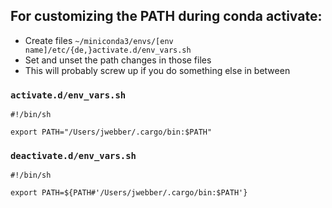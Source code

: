 ## For customizing the PATH during conda activate:

 - Create files `~/miniconda3/envs/[env name]/etc/{de,}activate.d/env_vars.sh`
 - Set and unset the path changes in those files
 - This will probably screw up if you do something else in between

### `activate.d/env_vars.sh`

```
#!/bin/sh

export PATH="/Users/jwebber/.cargo/bin:$PATH"
```

### `deactivate.d/env_vars.sh`

```
#!/bin/sh

export PATH=${PATH#'/Users/jwebber/.cargo/bin:$PATH'}
```
